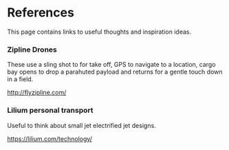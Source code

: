 # References
This page contains links to useful thoughts and inspiration ideas.

### Zipline Drones
These use a sling shot to for take off, GPS to navigate to a location, cargo bay opens to drop a parahuted payload and returns for a gentle touch down in a field.

http://flyzipline.com/

### Lilium personal transport
Useful to think about small jet electrified jet designs.

https://lilium.com/technology/
